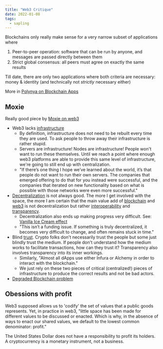```yaml
---
title: "Web3 Critique"
date: 2022-01-08
tags:
  - sapling
---
```


Blockchains only really make sense for a very narrow subset of applications where

1. Peer-to-peer operation: software that can be run by anyone, and messages are passed directly between them
2. Strict global consensus: all peers must agree on exactly the same results

Till date, there are only two applications where both criteria are necessary: money & identity (and technically not _strictly_ necessary either)

More in [Polynya on Blockchain Apps](https://polynya.mirror.xyz/ARsT1Anpqrj88LRGRE5n5gNpb_CeG9Azy8mvDBv8deE)

## Moxie

Really good piece by [Moxie on web3](https://moxie.org/2022/01/07/web3-first-impressions.html?curius=1294)

- Web3 lacks [infrastructure](thoughts/infrastructure.md)
  - By definition, infrastructure does not need to be rebuilt every time they are used. To ask people to throw away their infrastructure is rather stupid.
  - Servers are infrastructure! Nodes are infrastructure! People won't want to run these themselves. Until we reach a point where enough web3 platforms are able to provide this same level of infrastructure, we're going to still end up with centralization.
  - "If there’s one thing I hope we’ve learned about the world, it’s that people do not want to run their own servers. The companies that emerged offering to do that for you instead were successful, and the companies that iterated on new functionality based on what is possible with those networks were even more successful."
- [Decentralization](thoughts/decentralization.md) is not always good. The more I get involved with the space, the more I am certain that the main value add of [blockchain](thoughts/blockchain.md) and [web3](thoughts/web3.md) is not decentralization but rather [interoperability](thoughts/interoperability.md) and [transparency](thoughts/transparency.md).
  - Decentralization also ends up making progress very difficult. See: [Vanilla Ice Cream effect](thoughts/Vanilla%20Ice%20Cream%20effect.md)
  - "This isn’t a funding issue. If something is truly decentralized, it becomes very difficult to change, and often remains stuck in time."
- Blind [trust](thoughts/trust.md). Crypto folks don't necessarily trust the people but some just blindly trust the medium. If people don't understand how the medium works to facilitate transactions, how can they trust it? Transparency also involves transparency into its inner workings.
  - Similarly, "Almost all dApps use either Infura or Alchemy in order to interact with the blockchain."
  - We just rely on these two pieces of critical (centralized!) pieces of infrastructure to produce the correct results and not be bad actors.
- [Degraded Blockchain problem](thoughts/Degraded%20Blockchain%20problem.md)

## Obessions with profit

Web3 supposed allows us to 'codify' the set of values that a public goods represents. Yet, in practice in web3, "little space has been made for different values to be discussed or enacted. Which is why, in the absence of ways to enact our shared values, we default to the lowest common denominator: profit."

The United States Dollar does not have a responsibility to profit its holders. A cryptocurrency is a monetary instrument, not a business.
